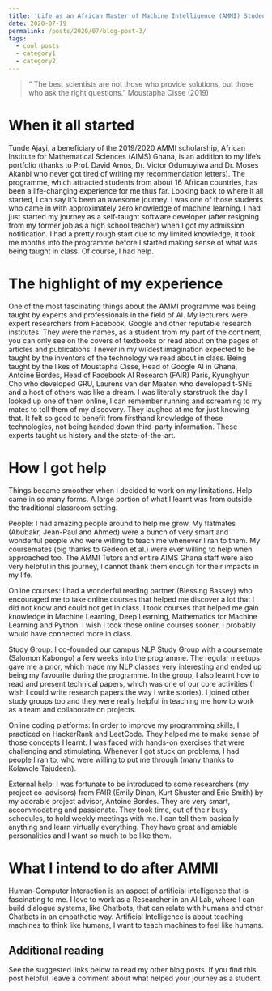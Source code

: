 ```yaml
---
title: 'Life as an African Master of Machine Intelligence (AMMI) Student'
date: 2020-07-19
permalink: /posts/2020/07/blog-post-3/
tags:
  - cool posts
  - category1
  - category2
---
```


>“ The best scientists are not those who provide solutions, but those who ask the right questions.” Moustapha Cisse (2019)


When it all started
======

Tunde Ajayi, a beneficiary of the 2019/2020 AMMI scholarship, African Institute for Mathematical Sciences (AIMS) Ghana, is an addition to my life’s portfolio (thanks to Prof. David Amos, Dr. Victor Odumuyiwa and Dr. Moses Akanbi who never got tired of writing my recommendation letters). The programme, which attracted students from about 16 African countries, has been a life-changing experience for me thus far. Looking back to where it all started, I can say it’s been an awesome journey. I was one of those students who came in with approximately zero knowledge of machine learning. I had just started my journey as a self-taught software developer (after resigning from my former job as a high school teacher) when I got my admission notification. I had a pretty rough start due to my limited knowledge, it took me months into the programme before I started making sense of what was being taught in class. Of course, I had help.

The highlight of my experience
======

One of the most fascinating things about the AMMI programme was being taught by experts and professionals in the field of AI. My lecturers were expert researchers from Facebook, Google and other reputable research institutes. They were the names, as a student from my part of the continent, you can only see on the covers of textbooks or read about on the pages of articles and publications. I never in my wildest imagination expected to be taught by the inventors of the technology we read about in class. Being taught by the likes of Moustapha Cisse, Head of Google AI in Ghana, Antoine Bordes, Head of Facebook AI Research (FAIR) Paris, Kyunghyun Cho who developed GRU, Laurens van der Maaten who developed t-SNE and a host of others was like a dream. I was literally starstruck the day I looked up one of them online, I can remember running and screaming to my mates to tell them of my discovery. They laughed at me for just knowing that. It felt so good to benefit from firsthand knowledge of these technologies, not being handed down third-party information. These experts taught us history and the state-of-the-art.

How I got help
======

Things became smoother when I decided to work on my limitations. Help came in so many forms. A large portion of what I learnt was from outside the traditional classroom setting.

People: I had amazing people around to help me grow. My flatmates (Abubakr, Jean-Paul and Ahmed) were a bunch of very smart and wonderful people who were willing to teach me whenever I ran to them. My coursemates (big thanks to Gedeon et al.) were ever willing to help when approached too. The AMMI Tutors and entire AIMS Ghana staff were also very helpful in this journey, I cannot thank them enough for their impacts in my life.

Online courses: I had a wonderful reading partner (Blessing Bassey) who encouraged me to take online courses that helped me discover a lot that I did not know and could not get in class. I took courses that helped me gain knowledge in Machine Learning, Deep Learning, Mathematics for Machine Learning and Python. I wish I took those online courses sooner, I probably would have connected more in class.

Study Group: I co-founded our campus NLP Study Group with a coursemate (Salomon Kabongo) a few weeks into the programme. The regular meetups gave me a prior, which made my NLP classes very interesting and ended up being my favourite during the programme. In the group, I also learnt how to read and present technical papers, which was one of our core activities (I wish I could write research papers the way I write stories). I joined other study groups too and they were really helpful in teaching me how to work as a team and collaborate on projects.

Online coding platforms: In order to improve my programming skills, I practiced on HackerRank and LeetCode. They helped me to make sense of those concepts I learnt. I was faced with hands-on exercises that were challenging and stimulating. Whenever I got stuck on problems, I had people I ran to, who were willing to put me through (many thanks to Kolawole Tajudeen).

External help: I was fortunate to be introduced to some researchers (my project co-advisors) from FAIR (Emily Dinan, Kurt Shuster and Eric Smith) by my adorable project advisor, Antoine Bordes. They are very smart, accommodating and passionate. They took time, out of their busy schedules, to hold weekly meetings with me. I can tell them basically anything and learn virtually everything. They have great and amiable personalities and I want so much to be like them.

What I intend to do after AMMI
======

Human-Computer Interaction is an aspect of artificial intelligence that is fascinating to me. I love to work as a Researcher in an AI Lab, where I can build dialogue systems, like Chatbots, that can relate with humans and other Chatbots in an empathetic way. Artificial Intelligence is about teaching machines to think like humans, I want to teach machines to feel like humans.



Additional reading
------

See the suggested links below to read my other blog posts. If you find this post helpful, leave a comment about what helped your journey as a student.